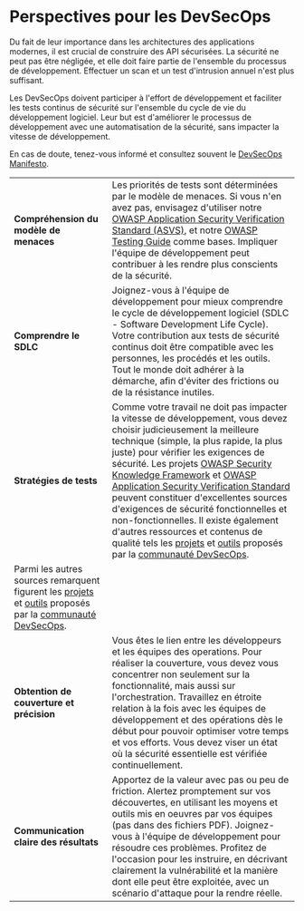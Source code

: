 Perspectives pour les DevSecOps
===============================

Du fait de leur importance dans les architectures des applications modernes, il
est crucial de construire des API sécurisées. La sécurité ne peut pas être
négligée, et elle doit faire partie de l'ensemble du processus de
développement. Effectuer un scan et un test d'intrusion annuel n'est plus
suffisant.

Les DevSecOps doivent participer à l'effort de développement et faciliter les
tests continus de sécurité sur l'ensemble du cycle de vie du développement
logiciel. Leur but est d'améliorer le processus de développement avec une
automatisation de la sécurité, sans impacter la vitesse de développement.

En cas de doute, tenez-vous informé et consultez souvent le [DevSecOps Manifesto][1].

| | |
|-|-|
| **Compréhension du modèle de menaces** | Les priorités de tests sont déterminées par le modèle de menaces. Si vous n'en avez pas, envisagez d'utiliser notre [OWASP Application Security Verification Standard (ASVS)][2], et notre [OWASP Testing Guide][3] comme bases. Impliquer l'équipe de développement peut contribuer à les rendre plus conscients de la sécurité. |
| **Comprendre le SDLC** | Joignez-vous à l'équipe de développement pour mieux comprendre le cycle de développement logiciel (SDLC - Software Development Life Cycle). Votre contribution aux tests de sécurité continus doit être compatible avec les personnes, les procédés et les outils. Tout le monde doit adhérer à la démarche, afin d'éviter des frictions ou de la résistance inutiles. |
| **Stratégies de tests** | Comme votre travail ne doit pas impacter la vitesse de développement, vous devez choisir judicieusement la meilleure technique (simple, la plus rapide, la plus juste) pour vérifier les exigences de sécurité. Les projets [OWASP Security Knowledge Framework][4] et [OWASP Application Security Verification Standard][5] peuvent constituer d'excellentes sources d'exigences de sécurité fonctionnelles et non-fonctionnelles. Il existe également d'autres ressources et contenus de qualité tels les [projets][6] et [outils][7] proposés par la [communauté DevSecOps][8]. |
 Parmi les autres sources remarquent figurent les [projets][6] et [outils][7] proposés par la [communauté DevSecOps][8]. |
| **Obtention de couverture et précision** | Vous êtes le lien entre les développeurs et les équipes des operations. Pour réaliser la couverture, vous devez vous concentrer non seulement sur la fonctionnalité, mais aussi sur l'orchestration. Travaillez en étroite relation à la fois avec les équipes de développement et des opérations dès le début pour pouvoir optimiser votre temps et vos efforts. Vous devez viser un état où la sécurité essentielle est vérifiée continuellement. |
| **Communication claire des résultats** | Apportez de la valeur avec pas ou peu de friction. Alertez promptement sur vos découvertes, en utilisant les moyens et outils mis en oeuvres par vos équipes (pas dans des fichiers PDF). Joignez-vous à l'équipe de développement pour résoudre ces problèmes. Profitez de l'occasion pour les instruire, en décrivant clairement la vulnérabilité et la manière dont elle peut être exploitée, avec un scénario d'attaque pour la rendre réelle. |

[1]: https://www.devsecops.org/
[2]: https://www.owasp.org/index.php/Category:OWASP_Application_Security_Verification_Standard_Project
[3]: https://www.owasp.org/index.php/OWASP_Testing_Project
[4]: https://www.owasp.org/index.php/OWASP_Security_Knowledge_Framework
[5]: https://www.owasp.org/index.php/Category:OWASP_Application_Security_Verification_Standard_Project
[6]: http://devsecops.github.io/
[7]: https://github.com/devsecops/awesome-devsecops
[8]: http://devsecops.org
